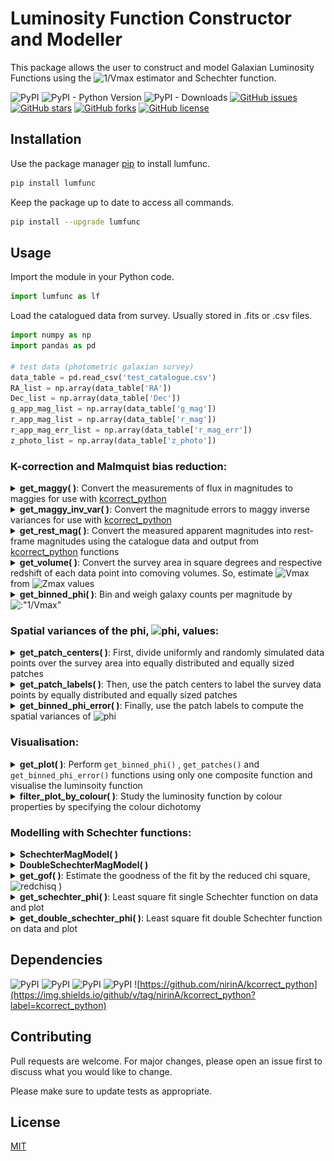 # Luminosity Function Constructor and Modeller

This package allows the user to construct and model Galaxian Luminosity Functions using the ![1/Vmax](https://render.githubusercontent.com/render/math?math=\frac{1}{V_{max}} ) estimator and Schechter function. 

![PyPI](https://img.shields.io/pypi/v/lumfunc?color=sucess)    ![PyPI - Python Version](https://img.shields.io/pypi/pyversions/lumfunc)    ![PyPI - Downloads](https://img.shields.io/pypi/dm/lumfunc?color=blue&label=downloads%20%E2%AC%87)    [![GitHub issues](https://img.shields.io/github/issues/manasveesaraf/lumfunc)](https://github.com/manasveesaraf/lumfunc/issues)    [![GitHub stars](https://img.shields.io/github/stars/manasveesaraf/lumfunc)](https://github.com/manasveesaraf/lumfunc/stargazers)    [![GitHub forks](https://img.shields.io/github/forks/manasveesaraf/lumfunc)](https://github.com/manasveesaraf/lumfunc/network)    [![GitHub license](https://img.shields.io/github/license/manasveesaraf/lumfunc)](https://github.com/manasveesaraf/lumfunc/blob/master/LICENSE)

## Installation

Use the package manager [pip](https://pypi.org/project/lumfunc/) to install lumfunc.

```bash
pip install lumfunc
```
Keep the package up to date to access all commands. 

```bash
pip install --upgrade lumfunc
```

## Usage

Import the module in your Python code.

```python
import lumfunc as lf
```
Load the catalogued data from survey. Usually stored in .fits or .csv files.

```python
import numpy as np
import pandas as pd

# test data (photometric galaxian survey)
data_table = pd.read_csv('test_catalogue.csv')
RA_list = np.array(data_table['RA'])
Dec_list = np.array(data_table['Dec'])
g_app_mag_list = np.array(data_table['g_mag'])
r_app_mag_list = np.array(data_table['r_mag'])
r_app_mag_err_list = np.array(data_table['r_mag_err'])
z_photo_list = np.array(data_table['z_photo'])
```

### K-correction and Malmquist bias reduction:

<details><summary><b>get_maggy( )</b>: Convert the measurements of flux in magnitudes to maggies for use with <a href="https://github.com/nirinA/kcorrect_python">kcorrect_python</a></summary>
<p>

Return maggies from magnitudes.

```python
r_maggies_list = lf.get_maggy(r_app_mag_list) 
print(r_maggies_list[0:4])
# returns 
# [2.17126084e-08 1.88972757e-08 9.39864400e-09 3.74726494e-08]

# rudimentarily:
lf.get_maggy(np.array([19.15822, 19.309002, 20.067337, 18.565714]))
# returns
# array([12.17126084e-08, 1.88972757e-08, 9.39864400e-09, 3.74726494e-08])
```

</p>
</details>

<details><summary><b>get_maggy_inv_var( )</b>: Convert the magnitude errors to maggy inverse variances for use with <a href="https://github.com/nirinA/kcorrect_python">kcorrect_python</a></summary>
<p>

Return maggy inverse variances from maggies and magnitude errors.

```python
r_maggy_inv_var_list = lf.get_maggy_inv_var(r_maggies_list, r_app_mag_err_list)
print(r_maggy_inv_var_list[0:4])
# returns 
# [2.61353653e+20 2.21539925e+20 2.63295704e+20 1.52030876e+20]

# rudimentarily:
lf.get_maggy_inv_var(
    np.array([2.17126084e-08, 1.88972757e-08, 9.39864400e-09, 3.74726494e-08]),
    np.array([0.00309313, 0.0038601, 0.0071193, 0.00234987]))
# returns
# array([2.61353484e+20, 2.21540499e+20, 2.63295631e+20, 1.52031005e+20])
```

</p>
</details>

<details><summary><b>get_rest_mag( )</b>: Convert the measured apparent magnitudes into rest-frame magnitudes using the catalogue data and output from <a href="https://github.com/nirinA/kcorrect_python">kcorrect_python</a> functions</summary>
<p>
    
Load maggy ratios output file from [kcorrect_python](https://github.com/nirinA/kcorrect_python).

```python
maggy_ratios_table = pd.read_csv('test_maggy_ratios.csv', delimiter=' ')
r_maggy_ratio_list = np.array(maggy_ratios_table['maggy_ratio'])
```    
Return rest-frame magnitudes from the apparent magnitudes, redshifts and maggy ratios.

```python
r_rest_mag_list = lf.get_rest_mag(z_photo_list, r_app_mag_list, r_maggy_ratio_list)
print(r_rest_mag_list[0:4])
# returns 
# [-22.50048222 -20.3671756  -23.61190368 -23.75133511]

# rudimentarily:
lf.get_rest_mag(np.array([0.34, 0.17, 0.61, 0.41]),
                np.array([19.15822, 19.309002, 20.067337, 18.565714]),
                np.array([0.69938735, 0.90226577, 0.43780755, 0.59193305]))
# returns
# array([-22.50048222, -20.3671756 , -23.61190369, -23.75133512])
```

</p>
</details>

<details><summary><b>get_volume( )</b>: Convert the survey area in square degrees and respective redshift of each data point into comoving volumes. So, estimate <img src="https://render.githubusercontent.com/render/math?math={V_{max}}" alt="Vmax" /> from <img src = "https://render.githubusercontent.com/render/math?math={z_{max}}" alt="Zmax" /> values</summary>
<p>

Load <img src = "https://render.githubusercontent.com/render/math?math={z_{max}}" alt="Zmax" /> file.

```python
zmax_table = pd.read_csv('test_zmax.csv', delimiter=' ')
z_max_list = np.array(zmax_table['zmax'])
```

Return comoving volume from the survey area and redshifts.

```python
survey_area = 2.5 #sq. degrees
Vmax_list = lf.get_volume(survey_area, z_max_list)
print(Vmax_list[:4])
# returns 
# [1756716.17902236  178625.22666027 2447025.54638078 2287569.96087901]

# rudimentarily:
lf.get_volume(2.5, np.array([0.50523681, 0.21884399, 0.57489149, 0.55985663]))
# returns
# array([1756716.14859094, 178625.22895137, 2447025.56779186, 2287569.99514156])
```

</p>
</details>

<details><summary><b>get_binned_phi( )</b>: Bin and weigh galaxy counts per magnitude by <img src="https://render.githubusercontent.com/render/math?math=\frac{1}{V_{max}}" alt=:"1/Vmax"></summary>
<p>

Return M, M errors and phi from the rest-frame magnitudes, ![Vmax](https://render.githubusercontent.com/render/math?math={V_{max}} ) values and number of bins.
    
```python
n_bins = 10
M_list, M_err_list, phi_list = lf.get_binned_phi(r_rest_mag_list, Vmax_list, n_bins)
print(M_list)
# returns
# [-25.1487769  -23.86987184 -22.59096677 -21.31206171 -20.03315665
#  -18.75425159 -17.47534652 -16.19644146 -14.9175364  -13.63863134]
print(M_err_list)
# returns
# [0.63945253 0.63945253 0.63945253 0.63945253 0.63945253 
#  0.63945253 0.63945253 0.63945253 0.63945253 0.63945253]
print(phi_list)
# returns 
# [2.78118218e+02 2.54476157e+02 6.57347457e-05 1.98257155e-04 4.84943102e-04 
#  1.02149157e-03 1.49165665e-03 4.54012724e-03 5.08195775e-03 6.14432455e-02]

# OR a rudimentarily example:
lf.get_binned_phi(
    np.array([-23, -21, -19, -22, -23, -23, -22, -23, -22, -22, -19, -21]),
    np.array([
        8e+08, 2e+08, 2e+07, 3e+08, 6e+08, 6e+08, 4e+08, 7e+08, 5e+08, 6e+08,
        7e+06, 1e+08
    ]), 4)
# returns 
# (array([-22.5, -21.5, -20.5, -19.5]),
#  array([0.5, 0.5, 0.5, 0.5]),
#  array([1.06411667e-08, 1.02900000e-08, 0.00000000e+00, 1.32300000e-07]))
```

</p>
</details>

### Spatial variances of the phi, <img src="https://render.githubusercontent.com/render/math?math=\phi" alt="phi">, values:

<details><summary><b>get_patch_centers( )</b>: First, divide uniformly and randomly simulated data points over the survey area into equally distributed and equally sized patches</summary>
<p>
Load RA and Dec from uniformly distributed catalogue.
    
Return patch centers as (RA, Dec) from the RA, Dec and number of patches.

```python
n_patches = 10
centers_array = lf.get_patch_centers(uniform_RA_list,
                                     uniform_Dec_list,
                                     n_patches,
                                     survey='kids',
                                     max_iterations=int(100),
                                     tolerance=1.0e-1)
print(centers_array)
# returns
# [[ 2.23226392e+02 -6.47337713e-01]
#  [ 2.23174491e+02  5.98874609e-01]
#  [ 2.23206303e+02  2.54474739e+00]
#  [ 2.23364832e+02  2.27454560e-02]
#  [ 2.23226123e+02 -1.04628927e+00]
#  [ 2.23223194e+02  1.83340758e+00]
#  [ 2.23203976e+02  2.80451675e-01]
#  [ 2.23250395e+02  1.05613678e+00]
#  [ 2.23223566e+02 -2.53662998e-01]
#  [ 2.23206029e+02 -1.61910398e+00]]
```

</p>
</details>

<details><summary><b>get_patch_labels( )</b>: Then, use the patch centers to label the survey data points by equally distributed and equally sized patches</summary>
<p>

Return patch labels for each data point from RA, Dec, number of patches and patch center guesses.

```python
labels = lf.get_patch_labels(RA_list,
                             Dec_list,
                             n_patches,
                             centers_array,
                             survey='kids',
                             numba_installed=True,
                             plot_savename='test_patches.png')
# displays plot
```

![get_patches](https://raw.githubusercontent.com/manasveesaraf/lumfunc/master/test/test_patches.png)

</p>
</details>

<details><summary><b>get_binned_phi_error( )</b>: Finally, use the patch labels to compute the spatial variances of <img src="https://render.githubusercontent.com/render/math?math=\phi" alt="phi"> </summary>
<p>

Return error on phi from rest-frame magnitude, maximum observed volume, labels, number of patches and number of bins.

```python
phi_err_list = lf.get_binned_phi_error(r_rest_mag_list, V_list, labels, 10, 10)
print(phi_err_list)
# returns
# [5.94527087e+02 5.32152271e+02 5.38376011e-05 1.08222758e-04 3.44129217e-04 
#  6.73400063e-04 4.78645493e-04 4.11111879e-03 1.42161638e-02 1.44288277e-01]
```

</p>
</details>

### Visualisation:

<details><summary><b>get_plot( )</b>: Perform <code>get_binned_phi()</code> , <code>get_patches()</code> and <code>get_binned_phi_error()</code> functions using only one composite function and visualise the luminsoity function</summary>
<p>

Plot the ![1/Vmax](https://render.githubusercontent.com/render/math?math=\frac{1}{V_{max}} ) weighted luminosity function, binned by magnitude.

```python
M_list, M_err_list, phi_list, phi_err_list = lf.get_plot(
    r_rest_mag_list,
    Vmax_list,
    n_bins,
    RA_list,
    Dec_list,
    n_patches,
    centers_array,
    survey='kids',
    numba_installed=True,
    plot_savename='test_LF.png')

# displays plot
```

![get_plot](https://raw.githubusercontent.com/manasveesaraf/lumfunc/master/test/test_LF.png)

</p>
</details>



<details><summary><b>filter_plot_by_colour( )</b>: Study the luminosity function by colour properties by specifying the colour dichotomy</summary>
<p>

Plot the ![1/Vmax](https://render.githubusercontent.com/render/math?math=\frac{1}{V_{max}} ) weighted luminosity function from data, binned by magnitude and filtered by galaxy colours. The galaxy colours are filtered by red and blue with the help of the input colour dichotomy line parameters. The colour dichotomy line parameters must be inferred first from a CMD plot.

```python
colour_cut_slope = 0.0
colour_cut_intercept = 0.65
all_M_list, all_M_err_list, all_phi_list, all_phi_err_list, red_M_list, red_M_err_list, red_phi_list, red_phi_err_list, blue_M_list, blue_M_err_list, blue_phi_list, blue_phi_err_list = lf.filter_plot_by_colour(
    colour_cut_slope,
    colour_cut_intercept,
    r_rest_mag_list,
    g_rest_mag_list,
    V_list,
    n_bins,
    RA_list,
    Dec_list,
    n_patches,
    centers_array,
    survey='kids',
    numba_installed=True,
    plot_savename='test_LF_colour.png')

# displays plot
```

![filter_plot_by_colour](https://raw.githubusercontent.com/manasveesaraf/lumfunc/master/test/test_LF_colour.png)

</p>
</details>

### Modelling with Schechter functions:

<details><summary><b>SchechterMagModel( )</b></summary>
<p>

Return single Schechter luminosity function in terms of magnitude from 3 free parameters of the model.

```python
M_star_guess = -20.7
phi_star_guess = 9.5e-3
alpha_guess = -1.3
sch1_model_phi_list = lf.SchechterMagModel(M_list, M_star_guess, phi_star_guess, alpha_guess)
print(sch1_model_phi_list)
# returns
# [1.85685848e-29 3.25671139e-11 1.72458831e-05 1.27468679e-03 6.12395219e-03 
#  1.26803536e-02 2.02617665e-02 2.98927403e-02 4.30310959e-02 6.14770530e-02]
```

</p>
</details>

<details><summary><b>DoubleSchechterMagModel( )</b></summary>
<p>

Return double Schechter luminosity function in terms of magnitude from 5 free parameters of the model.

```python
M_star_guess = -20.7
phi_star_1_guess = 6.16e-3
alpha_1_guess = -0.79
phi_star_2_guess = 6.16e-3
alpha_2_guess = -0.79
sch2_model_phi_list = lf.DoubleSchechterMagModel(M_list, M_star_guess,
                                                 phi_star_1_guess,
                                                 alpha_1_guess,
                                                 phi_star_2_guess,
                                                 alpha_2_guess)
print(sch2_model_phi_list)
# returns
# [1.94632963e-28 1.87206201e-10 5.43662983e-05 2.20369342e-03 5.80607779e-03 
#  6.59304119e-03 5.77743541e-03 4.67441094e-03 3.69017477e-03 2.89121864e-03]
```

</p>
</details>

<details><summary><b>get_gof( )</b>: Estimate the goodness of the fit by the reduced chi square, <img src="https://render.githubusercontent.com/render/math?math=\chi_{\nu}^{2}" alt="redchisq"> )</summary>
<p>

Returns reduced chi squared estimate of goodness of fit from observed values, modelled values, errors and number of free parameters used in model.

```python
gof = lf.get_gof(phi_list, phi_err_list, sch1_model_phi_list, 3)
print(gof)
# returns
# 
```

</p>
</details>

<details><summary><b>get_schechter_phi( )</b>: Least square fit single Schechter function on data and plot</summary>
<p>

Returns least square fit of phi with single Schechter function, reduced chi squared estimate and the 3 Schechter parameters with their errors.

```python
sch1_model_phi_list, chi_sq_1, M_star, M_star_err, phi_star, phi_star_err, alpha_star, alpha_star_err = lf.get_schechter_phi(
    M_list,
    M_err_list,
    all_phi_list,
    all_phi_err_list,
    np.array([M_star_guess, phi_star_guess, alpha_guess]),
    plot_savename='test_Sch.png')

# displays plot
```

![get_schechter_phi](https://raw.githubusercontent.com/manasveesaraf/lumfunc/master/test/test_Sch.png)

</p>
</details>

<details><summary><b>get_double_schechter_phi( )</b>: Least square fit double Schechter function on data and plot</summary>
<p>
    
Returns least square fit of phi with double Schechter function, reduced chi squared estimate and the 5 Schechter parameters with their errors.    

```python
sch2_model_phi_list, chi_sq_1, M_star, M_star_err, phi_star_1, phi_star_err_1, phi_star_2, phi_star_err_2, alpha_star_1, alpha_star_err_1, alpha_star_2, alpha_star_err_2 = lf.get_double_schechter_phi(
    M_list,
    M_err_list,
    all_phi_list,
    all_phi_err_list,
    np.array([M_star_guess, phi_star_1_guess, alpha_1_guess, phi_star_2_guess, alpha_2_guess]),
    plot_savename='test_dSch.png')

# displays plot
```

![get_double_schechter_phi](https://raw.githubusercontent.com/manasveesaraf/lumfunc/master/test/test_dSch.png)

</p>
</details>

## Dependencies
![PyPI](https://img.shields.io/pypi/v/astropy?label=astropy)    ![PyPI](https://img.shields.io/pypi/v/numpy?label=numpy)    ![PyPI](https://img.shields.io/pypi/v/scipy?label=scipy)    ![PyPI](https://img.shields.io/pypi/v/matplotlib?label=matplotlib)  ![https://github.com/nirinA/kcorrect_python](https://img.shields.io/github/v/tag/nirinA/kcorrect_python?label=kcorrect_python)

## Contributing
Pull requests are welcome. For major changes, please open an issue first to discuss what you would like to change.

Please make sure to update tests as appropriate.

## License
[MIT](https://github.com/manasveesaraf/LuminosityFunction/blob/master/LICENSE)
